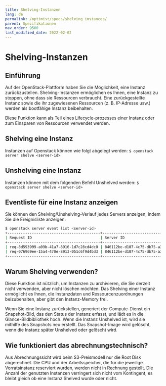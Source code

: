 ```yaml
---
title: Shelving-Instanzen
lang: de
permalink: /optimist/specs/shelving_instances/
parent: Spezifikationen
nav_order: 9500
last_modified_date: 2022-02-02
---
```


# Shelving-Instanzen

## Einführung

Auf der OpenStack-Plattform haben Sie die Möglichkeit, eine Instanz zurückzustellen. Shelving-Instanzen ermöglichen es Ihnen, eine Instanz zu stoppen, ohne dass sie Ressourcen verbraucht.
Eine zurückgestellte Instanz sowie die ihr zugewiesenen Ressourcen (z. B. IP-Adresse usw.) werden als bootfähige Instanz beibehalten.

Diese Funktion kann als Teil eines Lifecycle-prozesses einer Instanz oder zum Einsparen von Ressourcen verwendet werden.

## Shelving eine Instanz

Instanzen auf Openstack können wie folgt abgelegt werden:
`$ openstack server shelve <server-id>`

## Unshelving eine Instanz

Instanzen können mit dem folgenden Befehl Unshelved werden:
`$ openstack server shelve <server-id>`

## Eventliste für eine Instanz anzeigen

Sie können den Shelving/Unshelving-Verlauf jedes Servers anzeigen, indem Sie die Ereignisliste anzeigen:

```bash
$ openstack server event list <server-id>
+------------------------------------------+--------------------------------------+--------+----------------------------+
| Request ID                               | Server ID                            | Action | Start Time                 |
+------------------------------------------+--------------------------------------+--------+----------------------------+
| req-8d593999-a09b-41a7-8916-1d7c28cd4dc0 | 846112be-d107-4c75-db75-a32eb47a78c5 | shelve | 2022-07-17T15:28:08.000000 |
| req-076969ee-15a4-470e-8913-051c6f9d4bd3 | 846112be-d107-4c75-db75-a32eb47a78c5 | create | 2022-07-19T16:15:22.000000 |
+------------------------------------------+--------------------------------------+--------+----------------------------+
```

## Warum Shelving verwenden?

Diese Funktion ist nützlich, um Instanzen zu archivieren, die Sie derzeit nicht verwenden, aber nicht löschen möchten. Das Shelving einer Instanz ermöglicht es Ihnen, die Instanzdaten und Ressourcenzuordnungen beizubehalten, aber gibt den Instanz-Memory frei.

Wenn Sie eine Instanz zurückstellen, generiert der Compute-Dienst ein Snapshot-Bild, das den Status der Instanz erfasst, und lädt es in die Glance-Bildbibliothek hoch. Wenn die Instanz Unshelved ist, wird sie mithilfe des Snapshots neu erstellt.
Das Snapshot-Image wird gelöscht, wenn die Instanz später Unshelved oder gelöscht wird.

## Wie funktioniert das abrechnungstechnisch?

Aus Abrechnungssicht wird beim S3-Preismodell nur die Root Disk abgerechnet. Die CPU und der Arbeitsspeicher, die für die jeweilige Vorratsinstanz reserviert wurden, werden nicht in Rechnung gestellt.
Die Anzahl der genutzten Instanzen verringert sich nicht vom Kontingent, es bleibt gleich ob eine Instanz Shelved wurde oder nicht.
